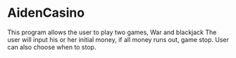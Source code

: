# AidenCasino
This program allows the user to play two games, War and blackjack    The user will input his or her initial money, if all money runs out, game stop.    User can also choose when to stop.
